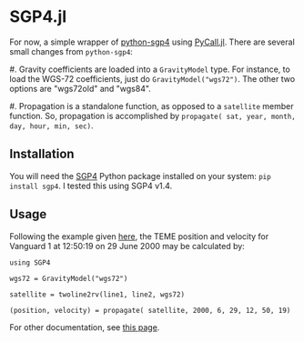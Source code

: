 # SGP4.jl
For now, a simple wrapper of [python-sgp4](https://github.com/brandon-rhodes/python-sgp4) using [PyCall.jl](https://github.com/stevengj/PyCall.jl). There are several small changes from `python-sgp4`:

#. Gravity coefficients are loaded into a `GravityModel` type. For instance, to load the WGS-72 coefficients, just do `GravityModel("wgs72")`. The other two options are "wgs72old" and "wgs84".

#. Propagation is a standalone function, as opposed to a `satellite` member function. So, propagation is accomplished by `propagate( sat, year, month, day, hour, min, sec)`.

## Installation
You will need the [SGP4](https://pypi.python.org/pypi/sgp4/) Python package installed on your system: `pip install sgp4`. I tested this using SGP4 v1.4.

## Usage
Following the example given [here](https://pypi.python.org/pypi/sgp4/), the TEME position and velocity for Vanguard 1 at 12:50:19 on 29 June 2000 may be calculated by:

```
using SGP4

wgs72 = GravityModel("wgs72")

satellite = twoline2rv(line1, line2, wgs72)

(position, velocity) = propagate( satellite, 2000, 6, 29, 12, 50, 19)
```

For other documentation, see [this page](https://pypi.python.org/pypi/sgp4/).
